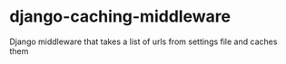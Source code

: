 # django-caching-middleware
Django middleware that takes a list of urls from settings file and caches them 
